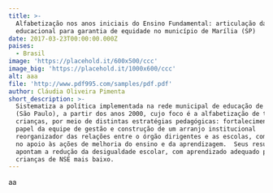 ```yaml
---
title: >-
  Alfabetização nos anos iniciais do Ensino Fundamental: articulação da política
  educacional para garantia de equidade no município de Marília (SP)
date: 2017-03-23T00:00:00.000Z
paises:
  - Brasil
image: 'https://placehold.it/600x500/ccc'
image_big: 'https://placehold.it/1000x600/ccc'
alt: aaa
file: 'http://www.pdf995.com/samples/pdf.pdf'
author: Cláudia Oliveira Pimenta
short_description: >-
  Sistematiza a política implementada na rede municipal de educação de Marília
  (São Paulo), a partir dos anos 2000, cujo foco é a alfabetização de todas as
  crianças, por meio de distintas estratégias pedagógicas: fortalecimento do
  papel da equipe de gestão e construção de um arranjo institucional
  reorganizador das relações entre o órgão dirigentes e as escolas, com ênfase
  no apoio às ações de melhoria do ensino e da aprendizagem.  Seus resultados
  apontam a redução da desigualdade escolar, com aprendizado adequado para
  crianças de NSE mais baixo.
---
```

aa
